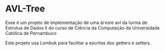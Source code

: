 # AVL-Tree

Esse é um projeto de implementação de uma árvore avl da turma de Estrutua de Dados II 
do curso de Ciência da Computação da Universidade Católica de Pernambuco


Este projeto usa Lombok para facilitar a escritas dos getters e setters.